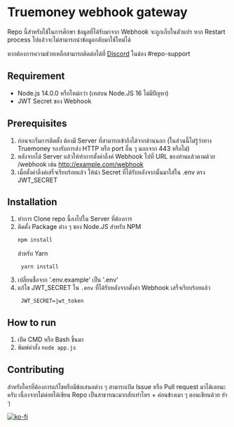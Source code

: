 # Truemoney webhook gateway

Repo นี้สำหรับใช้ในการศึกษา ข้อมูลที่ได้รับมาจาก Webhook จะถูกเก็บในตัวแปร
หาก Restart process ไปแล้วจะไม่สามารถนำข้อมูลกลับมาใช้ใหม่ได้

หากต้องการความช่วยเหลือสามารถติดต่อได้ที่ [Discord](https://discord.deartanakorn.com) ในช่อง #repo-support

## Requirement

- Node.js 14.0.0 หรือใหม่กว่า (เทสบน Node.JS 16 ไม่มีปัญหา)
- JWT Secret ของ Webhook

## Prerequisites

1. ก่อนจะเริ่มการติดตั้ง ต้องมี Server ที่สามารถเข้าถึงได้จากด้านนอก
   (ในส่วนนี้ไม่รู้ว่าทาง Truemoney รองรับการส่ง HTTP หรือ port อื่น ๆ นอกจาก 443 หรือไม่)
2. หลังจากได้ Server แล้วให้ทำการตั้งค่าลิ้งค์ Webhook ไปที่ URL ของท่านแล้วตามด้วย /webhook เช่น http://example.com/webhook
3. เมื่อตั้งค่าลิ้งค์เสร็จเรียบร้อยแล้ว ให้นำ Secret ที่ได้รับหลังจากนั้นมาใส่ใน .env ตรง JWT_SECRET

## Installation

1. ทำการ Clone repo นี้ลงไปใน Server ที่ต้องการ
2. ติดตั้ง Package ต่าง ๆ ของ Node.JS
   สำหรับ NPM
   ```sh
   npm install
   ```
   สำหรับ Yarn
   ```
    yarn install
   ```
3. เปลี่ยนชื่อจาก '.env.example' เป็น '.env'
4. แก้ไข JWT_SECRET ใน `.env` ที่ได้รับหลังจากตั้งค่า Webhook เสร็จเรียบร้อยแล้ว
   ```
    JWT_SECRET=jwt_token
   ```

## How to run

1. เปิด CMD หรือ Bash ขึ้นมา
2. พิมพ์คำสั่ง `node app.js`

## Contributing

สำหรับใครที่ต้องการแก้ไขหรือมีข้อเสนอต่าง ๆ สามารถเปิด Issue หรือ Pull request มาได้เลยนะครับ เนื่องจากไม่ค่อยได้เขียน Repo เป็นสาธารณะมากสักเท่าไหร + ค่อนข้างเมา ๆ ตอนเขียนด้วย ฮ่า ๆ

[![ko-fi](https://ko-fi.com/img/githubbutton_sm.svg)](https://ko-fi.com/R6R7D1A6E)
